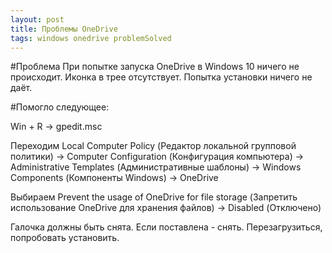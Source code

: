 ```yaml
---
layout: post
title: Проблемы OneDrive
tags: windows onedrive problemSolved
---
```


#Проблема
При попытке запуска OneDrive в Windows 10 ничего не происходит. Иконка в трее отсутствует. Попытка установки ничего не даёт. 

#Помогло следующее:  

Win + R -> gpedit.msc 

Переходим
Local Computer Policy (Редактор локальной групповой политики) -> Computer Configuration (Конфигурация компьютера) -> Administrative Templates (Административные шаблоны) -> Windows Components (Компоненты Windows) -> OneDrive 

Выбираем
Prevent the usage of OneDrive for file storage (Запретить использование OneDrive для хранения файлов) -> Disabled (Отключено) 

Галочка должны быть снята. Если поставлена - снять. Перезагрузиться, попробовать установить.